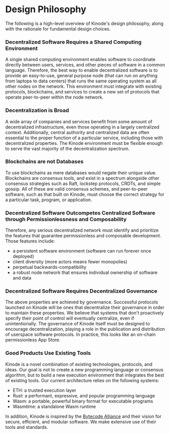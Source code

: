 # Design Philosophy

The following is a high-level overview of Kinode's design philosophy, along with the rationale for fundamental design choices.

### Decentralized Software Requires a Shared Computing Environment

A single shared computing environment enables software to coordinate directly between users, services, and other pieces of software in a common language.
Therefore, the best way to enable decentralized software is to provide an easy-to-use, general purpose node (that can run on anything from laptops to data centers) that runs the same operating system as all other nodes on the network.
This environment must integrate with existing protocols, blockchains, and services to create a new set of protocols that operate peer-to-peer within the node network.

### Decentralization is Broad

A wide array of companies and services benefit from some amount of decentralized infrastructure, even those operating in a largely centralized context.
Additionally, central authority and centralized data are often essential to the proper function of a particular service, including those with decentralized properties.
The Kinode environment must be flexible enough to serve the vast majority of the decentralization spectrum.

### Blockchains are not Databases

To use blockchains as mere databases would negate their unique value.
Blockchains are consensus tools, and exist in a spectrum alongside other consensus strategies such as Raft, lockstep protocols, CRDTs, and simple gossip.
All of these are valid consensus schemes, and peer-to-peer software, such as that built on Kinode, must choose the correct strategy for a particular task, program, or application.

### Decentralized Software Outcompetes Centralized Software through Permissionlessness and Composability

Therefore, any serious decentralized network must identify and prioritize the features that guarantee permissionless and composable development.
Those features include:

- a persistent software environment (software can run forever once deployed)
- client diversity (more actors means fewer monopolies)
- perpetual backwards-compatibility
- a robust node network that ensures individual ownership of software and data

### Decentralized Software Requires Decentralized Governance

The above properties are achieved by governance.
Successful protocols launched on Kinode will be ones that decentralize their governance in order to maintain these properties.
We believe that systems that don't proactively specify their point of control will eventually centralize, even if unintentionally.
The governance of Kinode itself must be designed to encourage decentralization, playing a role in the publication and distribution of userspace software protocols.
In practice, this looks like an on-chain permissionless App Store.

### Good Products Use Existing Tools

Kinode is a novel combination of existing technologies, protocols, and ideas.
Our goal is not to create a new programming language or consensus algorithm, but to build a new execution environment that integrates the best of existing tools.
Our current architecture relies on the following systems:

- ETH: a trusted execution layer
- Rust: a performant, expressive, and popular programming language
- Wasm: a portable, powerful binary format for executable programs
- Wasmtime: a standalone Wasm runtime

In addition, Kinode is inspired by the [Bytecode Alliance](https://bytecodealliance.org/) and their vision for secure, efficient, and modular software.
We make extensive use of their tools and standards.

